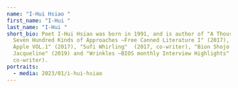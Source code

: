 ```yaml
---
name: "I-Hui Hsiao "
first_name: "I-Hui "
last_name: "I-Hui "
short_bio: Poet I-Hui Hsiao was born in 1991, and is author of "A Thousand and
  Seven Hundred Kinds of Approaches —Free Canned Literature I" (2017), "Obscure
  Apple VOL.1" (2017), "Sufi Whirling"  (2017, co-writer), "Bion Shojo
  Jacqueline" (2019) and "Wrinkles —BIOS monthly Interview Highlights" (2021,
  co-writer).
portraits:
  - media: 2023/01/i-hui-hsiao
---
```

